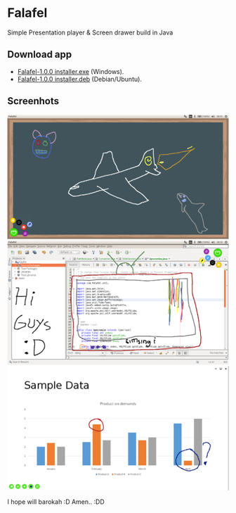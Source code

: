 # Falafel
  Simple Presentation player & Screen drawer build in Java

## Download app 
  - [Falafel-1.0.0 installer.exe](https://github.com/rizalmf/Falafel/blob/master/out/falafel-1.0.0%20installer.exe) (Windows).
  - [Falafel-1.0.0 installer.deb](https://github.com/rizalmf/Falafel/blob/master/out/falafel-1.0.0%20installer.deb) (Debian/Ubuntu).

## Screenhots
![1](1.png)
![2](2.png)
![3](3.png)

I hope will barokah :D
Amen.. :DD